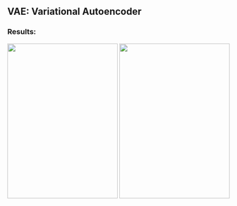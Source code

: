 ## VAE: Variational Autoencoder

### Results:
<p align="center">
<img src="https://user-images.githubusercontent.com/96948413/214953915-83addb8d-1692-4340-8a48-c4f5ab0ad68e.png" width="250" height="350">
<img src="https://user-images.githubusercontent.com/96948413/214954125-02463f67-9376-4190-aaf8-8b8f6b8ea197.png" width="250" height="350">
 </p>
